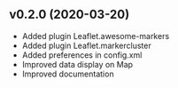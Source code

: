 ## v0.2.0 (2020-03-20)

- Added plugin Leaflet.awesome-markers
- Added plugin Leaflet.markercluster
- Added preferences in config.xml
- Improved data display on Map
- Improved documentation
